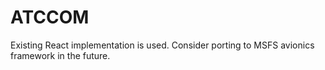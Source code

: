 # ATCCOM

Existing React implementation is used. Consider porting to MSFS avionics framework in the future.
